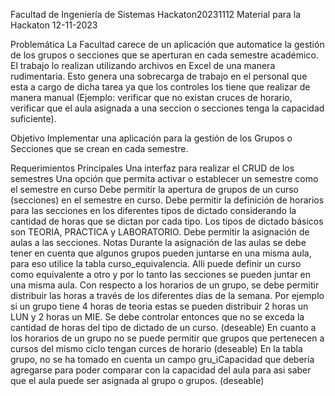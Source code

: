 Facultad de Ingeniería de Sistemas
Hackaton20231112
Material para la Hackaton 12-11-2023

Problemática
La Facultad carece de un aplicación que automatice la gestión de los grupos o secciones que se aperturan en cada semestre académico. El trabajo lo realizan utilizando archivos en Excel de una manera rudimentaria. Esto genera una sobrecarga de trabajo en el personal que esta a cargo de dicha tarea ya que los controles los tiene que realizar de manera manual (Ejemplo: verificar que no existan cruces de horario, verificar que el aula asignada a una seccion o secciones tenga la capacidad suficiente).

Objetivo
Implementar una aplicación para la gestión de los Grupos o Secciones que se crean en cada semestre.

Requerimientos Principales
Una interfaz para realizar el CRUD de los semestres
Una opción que permita activar o establecer un semestre como el semestre en curso
Debe permitir la apertura de grupos de un curso (secciones) en el semestre en curso.
Debe permitir la definición de horarios para las secciones en los diferentes tipos de dictado considerando la cantidad de horas que se dictan por cada tipo. Los tipos de dictado básicos son TEORIA, PRACTICA y LABORATORIO.
Debe permitir la asignación de aulas a las secciones.
Notas
Durante la asignación de las aulas se debe tener en cuenta que algunos grupos pueden juntarse en una misma aula, para eso utilice la tabla curso_equivalencia. Alli puede definir un curso como equivalente a otro y por lo tanto las secciones se pueden juntar en una misma aula.
Con respecto a los horarios de un grupo, se debe permitir distribuir las horas a través de los diferentes días de la semana. Por ejemplo si un grupo tiene 4 horas de teoria estas se pueden distribuir 2 horas un LUN y 2 horas un MIE. Se debe controlar entonces que no se exceda la cantidad de horas del tipo de dictado de un curso. (deseable)
En cuanto a los horarios de un grupo no se puede permitir que grupos que pertenecen a cursos del mismo ciclo tengan curces de horario (deseable)
En la tabla grupo, no se ha tomado en cuenta un campo gru_iCapacidad que debería agregarse para poder comparar con la capacidad del aula para asi saber que el aula puede ser asignada al grupo o grupos. (deseable)
